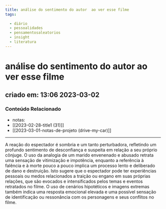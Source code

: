 ```yaml
---
title: análise do sentimento do autor  ao ver esse filme
tags:
  
  - diário
  - pessoalidades
  - pensamentosaleatorios
  - insight
  - literatura
---
```


# análise do sentimento do autor  ao ver esse filme
## criado em: 13:06 2023-03-02

### Conteúdo Relacionado
- notas: 
- [[2023-02-28-title1 (31)]]
- [[2023-03-01-notas-de-projeto (drive-my-car)]]

---
A reação do espectador é sombria e um tanto perturbadora, refletindo um profundo sentimento de desconfiança e suspeita em relação a seu próprio cônjuge. O uso da analogia de um marido envenenado e abusado retrata uma sensação de vitimização e impotência, enquanto a referência à falência e à morte pouco a pouco implica um processo lento e deliberado de dano e destruição. Isto sugere que o espectador pode ter experiências pessoais ou medos relacionados a traição ou engano em suas próprias relações, que são evocados e intensificados pelos temas e eventos retratados no filme. O uso de cenários hipotéticos e imagens extremas também indica uma resposta emocional elevada e uma possível sensação de identificação ou ressonância com os personagens e seus conflitos no filme.